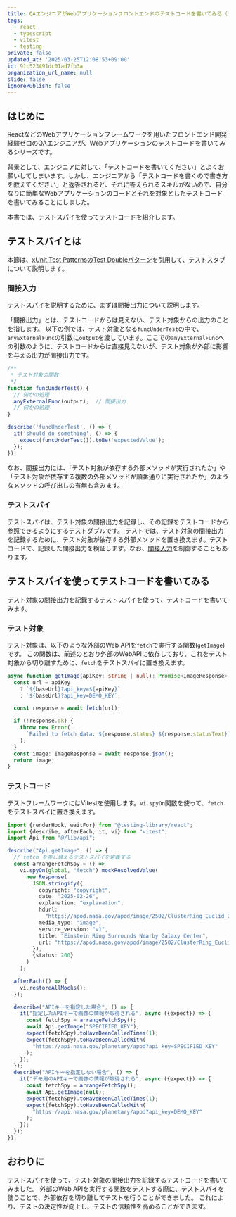 ```yaml
---
title: QAエンジニアがWebアプリケーションフロントエンドのテストコードを書いてみる（テストスパイ編）
tags:
  - react
  - typescript
  - vitest
  - testing
private: false
updated_at: '2025-03-25T12:08:53+09:00'
id: 91c523491dc01ad7fb3a
organization_url_name: null
slide: false
ignorePublish: false
---
```

## はじめに

ReactなどのWebアプリケーションフレームワークを用いたフロントエンド開発経験ゼロのQAエンジニアが、Webアプリケーションのテストコードを書いてみるシリーズです。

背景として、エンジニアに対して、「テストコードを書いてください」とよくお願いしてしまいます。しかし、エンジニアから「テストコードを書くので書き方を教えてください」と返答されると、それに答えられるスキルがないので、自分なりに簡単なWebアプリケーションのコードとそれを対象としたテストコードを書いてみることにしました。

本書では、テストスパイを使ってテストコードを紹介します。

## テストスパイとは

本節は、[xUnit Test PatternsのTest Doubleパターン](https://goyoki.hatenablog.com/entry/20120301/1330608789)を引用して、テストスタブについて説明します。

### 間接入力

テストスパイを説明するために、まずは間接出力について説明します。

「間接出力」とは、テストコードからは見えない、テスト対象からの出力のことを指します。
以下の例では、テスト対象となる`funcUnderTest`の中で、`anyExternalFunc`の引数に`output`を渡しています。ここでの`anyExternalFunc`への引数のように、テストコードからは直接見えないが、テスト対象が外部に影響を与える出力が間接出力です。

```javascript
/**
 * テスト対象の関数
 */
function funcUnderTest() {
  // 何かの処理
  anyExternalFunc(output);  // 間接出力
  // 何かの処理
}

describe('funcUnderTest', () => {
  it('should do something', () => {
    expect(funcUnderTest()).toBe('expectedValue');
  });
});
```

なお、間接出力には、「テスト対象が依存する外部メソッドが実行されたか」や「テスト対象が依存する複数の外部メソッドが順番通りに実行されたか」のようなメソッドの呼び出しの有無も含みます。

### テストスパイ

テストスパイは、テスト対象の間接出力を記録し、その記録をテストコードから参照できるようにするテストダブルです。
テストでは、テスト対象の間接出力を記録するために、テスト対象が依存する外部メソッドを置き換えます。テストコードで、記録した間接出力を検証します。なお、[間接入力](https://zenn.dev/jyoppomu/articles/b7b0f63b2d5ae3#%E9%96%93%E6%8E%A5%E5%85%A5%E5%8A%9B)を制御することもあります。

## テストスパイを使ってテストコードを書いてみる

テスト対象の間接出力を記録するテストスパイを使って、テストコードを書いてみます。

### テスト対象

テスト対象は、以下のような外部のWeb APIを`fetch`で実行する関数(`getImage`)です。
この関数は、前述のとおり外部のWebAPIに依存しており、これをテスト対象から切り離すために、`fetch`をテストスパイに置き換えます。

```typescript
async function getImage(apiKey: string | null): Promise<ImageResponse> {
  const url = apiKey
    ? `${baseUrl}?api_key=${apiKey}`
    : `${baseUrl}?api_key=DEMO_KEY`;

  const response = await fetch(url);

  if (!response.ok) {
    throw new Error(
      `Failed to fetch data: ${response.status} ${response.statusText}`
    );
  }
  const image: ImageResponse = await response.json();
  return image;
}
```

### テストコード

テストフレームワークにはVitestを使用します。`vi.spyOn`関数を使って、`fetch`をテストスパイに置き換えます。

```typescript
import {renderHook, waitFor} from "@testing-library/react";
import {describe, afterEach, it, vi} from "vitest";
import Api from "@/lib/api";

describe("Api.getImage", () => {
  // fetch を差し替えるテストスパイを定義する
  const arrangeFetchSpy = () =>
    vi.spyOn(global, "fetch").mockResolvedValue(
      new Response(
        JSON.stringify({
          copyright: "copyright",
          date: "2025-02-26",
          explanation: "explanation",
          hdurl:
            "https://apod.nasa.gov/apod/image/2502/ClusterRing_Euclid_2665.jpg",
          media_type: "image",
          service_version: "v1",
          title: "Einstein Ring Surrounds Nearby Galaxy Center",
          url: "https://apod.nasa.gov/apod/image/2502/ClusterRing_Euclid_960.jpg",
        }),
        {status: 200}
      )
    );

  afterEach(() => {
    vi.restoreAllMocks();
  });

  describe("APIキーを指定した場合", () => {
    it("指定したAPIキーで画像の情報が取得される", async ({expect}) => {
      const fetchSpy = arrangeFetchSpy();
      await Api.getImage("SPECIFIED_KEY");
      expect(fetchSpy).toHaveBeenCalledTimes(1);
      expect(fetchSpy).toHaveBeenCalledWith(
        "https://api.nasa.gov/planetary/apod?api_key=SPECIFIED_KEY"
      );
    });
  });
  describe("APIキーを指定しない場合", () => {
    it("デモ用のAPIキーで画像の情報が取得される", async ({expect}) => {
      const fetchSpy = arrangeFetchSpy();
      await Api.getImage(null);
      expect(fetchSpy).toHaveBeenCalledTimes(1);
      expect(fetchSpy).toHaveBeenCalledWith(
        "https://api.nasa.gov/planetary/apod?api_key=DEMO_KEY"
      );
    });
  });
});
```

## おわりに

テストスパイを使って、テスト対象の間接出力を記録するテストコードを書いてみました。
外部のWeb APIを実行する関数をテストする際に、テストスパイを使うことで、外部依存を切り離してテストを行うことができました。
これにより、テストの決定性が向上し、テストの信頼性を高めることができます。

<!-- zenn article id: 85db46f4ce106d -->
